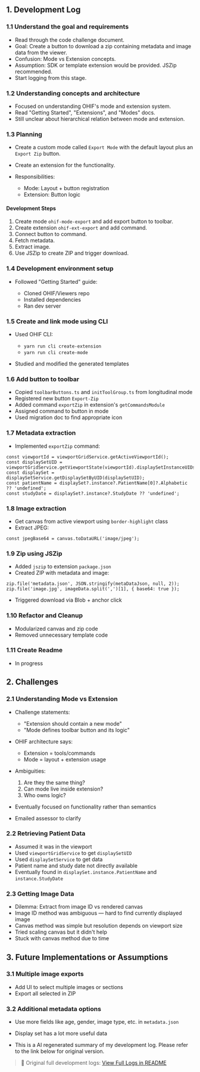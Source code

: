 ## 1. Development Log

### 1.1 Understand the goal and requirements

* Read through the code challenge document.
* Goal: Create a button to download a zip containing metadata and image data from the viewer.
* Confusion: Mode vs Extension concepts.
* Assumption: SDK or template extension would be provided. JSZip recommended.
* Start logging from this stage.

### 1.2 Understanding concepts and architecture

* Focused on understanding OHIF's mode and extension system.
* Read "Getting Started", "Extensions", and "Modes" docs.
* Still unclear about hierarchical relation between mode and extension.

### 1.3 Planning

* Create a custom mode called `Export Mode` with the default layout plus an `Export Zip` button.
* Create an extension for the functionality.
* Responsibilities:

  * Mode: Layout + button registration
  * Extension: Button logic

#### Development Steps

1. Create mode `ohif-mode-export` and add export button to toolbar.
2. Create extension `ohif-ext-export` and add command.
3. Connect button to command.
4. Fetch metadata.
5. Extract image.
6. Use JSZip to create ZIP and trigger download.

### 1.4 Development environment setup

* Followed "Getting Started" guide:

  * Cloned OHIF/Viewers repo
  * Installed dependencies
  * Ran dev server

### 1.5 Create and link mode using CLI

* Used OHIF CLI:

  * `yarn run cli create-extension`
  * `yarn run cli create-mode`
* Studied and modified the generated templates

### 1.6 Add button to toolbar

* Copied `toolbarButtons.ts` and `initToolGroup.ts` from longitudinal mode
* Registered new button `Export-Zip`
* Added command `exportZip` in extension's `getCommandsModule`
* Assigned command to button in mode
* Used migration doc to find appropriate icon

### 1.7 Metadata extraction

* Implemented `exportZip` command:

```tsx
const viewportId = viewportGridService.getActiveViewportId();
const displaySetUID = viewportGridService.getViewportState(viewportId).displaySetInstanceUIDs[0];
const displaySet = displaySetService.getDisplaySetByUID(displaySetUID);
const patientName = displaySet?.instance?.PatientName[0]?.Alphabetic ?? 'undefined';
const studyDate = displaySet?.instance?.StudyDate ?? 'undefined';
```

### 1.8 Image extraction

* Get canvas from active viewport using `border-highlight` class
* Extract JPEG:

```tsx
const jpegBase64 = canvas.toDataURL('image/jpeg');
```

### 1.9 Zip using JSZip

* Added `jszip` to extension `package.json`
* Created ZIP with metadata and image:

```tsx
zip.file('metadata.json', JSON.stringify(metaDataJson, null, 2));
zip.file('image.jpg', imageData.split(',')[1], { base64: true });
```

* Triggered download via Blob + anchor click

### 1.10 Refactor and Cleanup

* Modularized canvas and zip code
* Removed unnecessary template code

### 1.11 Create Readme

* In progress

## 2. Challenges

### 2.1 Understanding Mode vs Extension

* Challenge statements:

  * "Extension should contain a new mode"
  * "Mode defines toolbar button and its logic"
* OHIF architecture says:

  * Extension = tools/commands
  * Mode = layout + extension usage
* Ambiguities:

  1. Are they the same thing?
  2. Can mode live inside extension?
  3. Who owns logic?
* Eventually focused on functionality rather than semantics
* Emailed assessor to clarify

### 2.2 Retrieving Patient Data

* Assumed it was in the viewport
* Used `viewportGridService` to get `displaySetUID`
* Used `displaySetService` to get data
* Patient name and study date not directly available
* Eventually found in `displaySet.instance.PatientName` and `instance.StudyDate`

### 2.3 Getting Image Data

* Dilemma: Extract from image ID vs rendered canvas
* Image ID method was ambiguous — hard to find currently displayed image
* Canvas method was simple but resolution depends on viewport size
* Tried scaling canvas but it didn't help
* Stuck with canvas method due to time

## 3. Future Implementations or Assumptions

### 3.1 Multiple image exports

* Add UI to select multiple images or sections
* Export all selected in ZIP

### 3.2 Additional metadata options

* Use more fields like age, gender, image type, etc. in `metadata.json`
* Display set has a lot more useful data


* This is a AI regenerated summary of my development log. Please refer to the link below for original version.

> 📄 Original full development logs: [View Full Logs in README](./DEVLOG_ORIGINAL.md)
